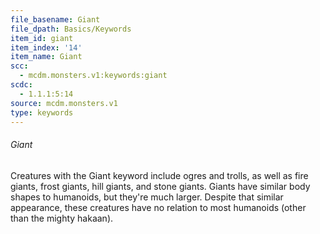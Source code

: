 ```yaml
---
file_basename: Giant
file_dpath: Basics/Keywords
item_id: giant
item_index: '14'
item_name: Giant
scc:
  - mcdm.monsters.v1:keywords:giant
scdc:
  - 1.1.1:5:14
source: mcdm.monsters.v1
type: keywords
---
```


###### Giant

Creatures with the Giant keyword include ogres and trolls, as well as fire giants, frost giants, hill giants, and stone giants. Giants have similar body shapes to humanoids, but they're much larger. Despite that similar appearance, these creatures have no relation to most humanoids (other than the mighty hakaan).
